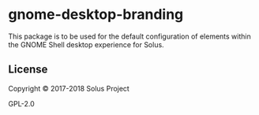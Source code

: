 # gnome-desktop-branding

This package is to be used for the default configuration of elements within the GNOME Shell desktop experience for Solus.

## License

Copyright © 2017-2018 Solus Project

GPL-2.0
